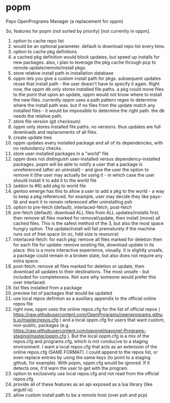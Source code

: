 # popm
Payo OpenPrograms Manager (a replacement for oppm)

So, features for popm (not sorted by priority) [not currently in oppm].

1. option to cache repo list
  1. would be an optional parameter. default is download repo list every time. 
2. option to cache pkg defintions
  1. a cached pkg definition would block updates, but speed up installs for new packages. also, i plan to leverage the pkg cache through pcp to remote update/remote/install pkgs.
3. store relative install path in installation database
  1. oppm lets you give a custom install path for pkgs. subsequent updates reuse that install path - the user doesn't have to specify it again. Right now, the oppm db only stores installed file paths. a pkg could move files to the point that upon an update, oppm would not know where to install the new files. currently oppm uses a path pattern regex to determine where the install path was. but if no files from the update match any installed files - it would be impossible to determine the right path. the db needs the relative path.
4. store file version (git checksum)
  1. oppm only stores installed file paths. no versions. thus updates are full downloads and replacements of all files.
5. create update tree
  1. oppm updates every installed package and all of its dependencies, with no redundancy checks.
6. store user-installed packages in a "world" file
  1. oppm does not distinguish user-installed versus dependency-installed packages. popm will be able to notify a user that a package is unreferenced (after an uninstall) - and give the user the option to remove it (the user may actually be using it - in which case the user should install it to add it to the world file
7. (addon to #6) add pkg to world file
  1. gentoo emerge has this to allow a user to add a pkg to the world - a way to keep a pkg referenced. for example, user may decide they like payo-lib and want it to remain referenced after uninstalling psh
8. option to pre-fetch (default), interlaced-fetch, post-fetch
  1. pre-fetch (default): download ALL files from ALL updates/installs first, then remove all files marked for removal/update, then install (move) all cached files. This is the safest method of the 3, but also the most space hungry option. The update/install will fail prematurely if the machine runs out of free space (in oc, hdd size is resource)
  2. interlaced-fetch: for each pkg: remove all files marked for deletion then for each file for update: remove existing file, download update in its place. this is a more interactive experience, visually. It is slightly unsafe, a package could remain in a broken state, but also does not require any extra space.
  3. post-fetch: remove all files marked for deletion or update, then download all updates to their destinations. The most unsafe - but included for completeness. Not sure why someone would prefer this over interlaced.
9. list files installed from a package
10. preview list of packages that would be updated
11. use local repos defintion as a auxiliary appendix to the official online repos file
  1. right now, oppm uses the online repos.cfg for the list of official repos ( https://raw.githubusercontent.com/OpenPrograms/openprograms.github.io/master/repos.cfg ) and a local oppm.cfg for users that want custom, non-public, packages (e.g. https://raw.githubusercontent.com/payonel/payonel-Programs-staging/master/oppm.cfg ). But the local oppm.cfg is a mix of the repos.cfg and programs.cfg, which is not conducive to a staging environment. I want a local repos.cfg that acts as an extension of the online repos.cfg (SAME FORMAT). I could append to the repos list, or even replace entries by using the same keys (to point to a staging github, for example). With popm, oppm.cfg would be ignored. If it detects one, it'd warn the user to get with the program.
12. option to exclusively use local repos.cfg and not read from the official repos.cfg
13. provide all of these features as an api exposed as a lua library (like argutil is)
14. allow custom install path to be a remote host (over psh and pcp)
